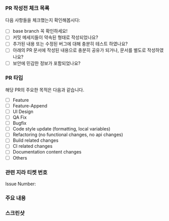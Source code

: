 ### PR 작성전 체크 목록

다음 사항들을 체크했는지 확인해봅시다:

- [ ]  base branch 꼭 확인하세요!
- [ ]  커밋 메세지들이 약속된 형태로 작성되었나요?
- [ ]  추가된 내용 또는 수정된 버그에 대해 충분히 테스트 하였나요?
- [ ]  아래의 PR 문서에 작성된 내용으로 충분히 공유가 되거나, 문서를 별도로 작성하였나요?
- [ ]  보안에 민감한 정보가 포함되었나요?

### PR 타입

해당 PR의 주요한 목적은 다음과 같습니다.

- [ ]  Feature
- [ ]  Feature-Append
- [ ]  UI Design
- [ ]  QA Fix
- [ ]  Bugfix
- [ ]  Code style update (formatting, local variables)
- [ ]  Refactoring (no functional changes, no api changes)
- [ ]  Build related changes
- [ ]  CI related changes
- [ ]  Documentation content changes
- [ ]  Others

### 관련 지라 티켓 번호

Issue Number: 

### 주요 내용

### 스크린샷
